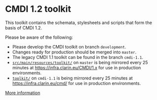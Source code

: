 # CMDI 1.2 toolkit

This toolkit contains the schemata, stylesheets and scripts that form the basis of CMDI 1.2.

Please be aware of the following:
* Please develop the CMDI toolkit on branch `development`.
* Changes ready for production should be merged into `master`.
* The legacy CMDI 1.1 toolkit can be found in the branch `cmdi-1.1`.
* [`src/main/resources/toolkit/`](toolkit/) on `master` is being mirrored every 25 minutes at https://infra.clarin.eu/CMDI/1.x for use in production environments.
* [`toolkit/`](toolkit/) on `cmdi-1.1` is being mirrored every 25 minutes at https://infra.clarin.eu/cmd/ for use in production environments.

[More information](https://www.clarin.eu/cmdi)
